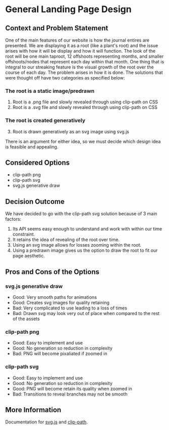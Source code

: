 # General Landing Page Design

## Context and Problem Statement
One of the main features of our website is how the journal entires are presented. We are displaying it as a root (like a plant's root) and the issue arises with how it will be display and how it will function. The look of the root will be one main taproot, 12 offshoots representing months, and smaller offshoots/nodes that represent each day within that month. One thing that is integral to our streaking feature is the visual growth of the root over the course of each day. The problem arises in how it is done. The solutions that were thought off have two categories as specified below:

### The root is a static image/predrawn
1. Root is a .png file and slowly revealed through using clip-path on CSS
2. Root is a .svg file and slowly revealed through using clip-path on CSS


### The root is created generatively  
3. Root is drawn generatively as an svg image using svg.js 

There is an argument for either idea, so we must decide which design idea is feasible and appealing. 


## Considered Options

* clip-path png
* clip-path svg
* svg.js generative draw

## Decision Outcome
We have decided to go with the clip-path svg solution because of 3 main factors: 
  1. Its API seems easy enough to understand and work with within our time constraint. 
  2. It retains the idea of revealing of the root over time.
  3. Using an svg image allows for losses zooming within the root.
  4. Using a predrawn image gives us the option to draw the root to fit our page aesthetic.   

<!-- This is an optional element. Feel free to remove. -->
## Pros and Cons of the Options

### svg.js generative draw
- Good: Very smooth paths for animations
- Good: Creates svg images for quality retaining
- Bad: Very complicated to use leading to a loss of times
- Bad: Drawn svg may look very out of place when compared to the rest of the assets

### clip-path png
- Good: Easy to implement and use
- Good: No generation so reduction in complexity 
- Bad: PNG will become pixaliated if zoomed in

### clip-path svg
- Good: Easy to implement and use
- Good: No generation so reduction in complexity 
- Good: PNG will become retain its quality when zoomed in 
- Bad: Transitions to reveal branches may not be smooth


<!-- This is an optional element. Feel free to remove. -->
## More Information
Documentation for [svg.js](https://svgjs.dev/docs/3.0/) and [clip-path](https://developer.mozilla.org/en-US/docs/Web/CSS/clip-path).
